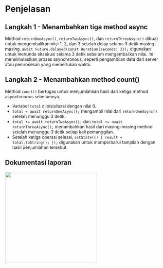 # Penjelasan

## Langkah 1 - Menambahkan tiga method async

Method `returnOneAsync()`, `returnTwoAsync()`, dan `returnThreeAsync()` dibuat untuk mengembalikan nilai 1, 2, dan 3 setelah delay selama 3 detik masing-masing.
`await Future.delayed(const Duration(seconds: 3));` digunakan untuk menunda eksekusi selama 3 detik sebelum mengembalikan nilai.
Ini mensimulasikan proses asynchronous, seperti pengambilan data dari server atau pemrosesan yang memerlukan waktu.

## Langkah 2 - Menambahkan method count()

Method `count()` bertugas untuk menjumlahkan hasil dari ketiga method asynchronous sebelumnya.
- Variabel `total` diinisialisasi dengan nilai 0.
- `total = await returnOneAsync();` mengambil nilai dari `returnOneAsync()` setelah menunggu 3 detik.
- `total += await returnTwoAsync();` dan `total += await returnThreeAsync();` menambahkan hasil dari masing-masing method setelah menunggu 3 detik setiap kali pemanggilan.
- Setelah ketiga operasi selesai, `setState(() { result = total.toString(); });` digunakan untuk memperbarui tampilan dengan hasil penjumlahan tersebut.

## Dokumentasi laporan

<img src="https://github.com/user-attachments/assets/67db7750-9c9f-4341-893e-b9c1de8deda8" width="300">

